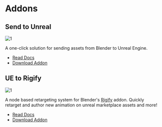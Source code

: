 # Addons

## Send to Unreal

![1](./images/send2ue/1.gif)

A one-click solution for sending assets from Blender to Unreal Engine.

* [Read Docs](./send2ue)
* [Download Addon](https://github.com/poly-hammer/BlenderTools/releases?q=Send+to+Unreal&expanded=true)


## UE to Rigify

![1](./images/ue2rigify/1.gif)

A node based retargeting system for Blender's
[Rigify](https://docs.blender.org/manual/en/latest/addons/rigging/rigify/index.html) addon. Quickly retarget and author
new animation on unreal marketplace assets and more!

* [Read Docs](./ue2rigify)
* [Download Addon](https://github.com/poly-hammer/BlenderTools/releases?q=UE+to+Rigify&expanded=true)